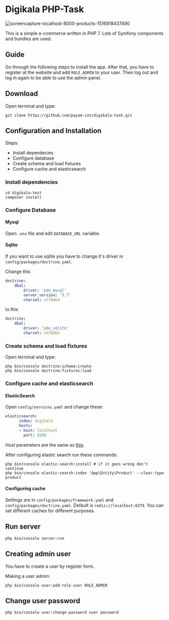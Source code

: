 # Digikala PHP-Task

![screencapture-localhost-8000-products-1516818437490](https://user-images.githubusercontent.com/4481808/35349951-a241c27c-0151-11e8-8c07-0e890986aead.png)


This is a simple e-commerce written in PHP 7. Lots of Symfony components and bundles are used.

## Guide
Go through the following steps to install the app. After that, you have to register at the website and add `ROLE_ADMIN` to your user. Then log out and log in again to be able to use the admin panel.

## Download
Open terminal and type:
```
git clone https://github.com/payam-int/digikala-task.git
```

## Configuration and Installation
Steps:
- Install dependecies
- Configure database
- Create schema and load fixtures
- Configure cache and elasticsearch
### Install dependencies
```
cd digikala-test
composer install
```

### Configure Database

#### Mysql
Open `.env` file and edit `DATABASE_URL` variable.
#### Sqlite
If you want to use sqlite you have to change it's driver in `config/packages/doctrine.yaml`.

Change this
```yaml
doctrine:
    dbal:
        driver: 'pdo_mysql'
        server_version: '5.7'
        charset: utf8mb4
```
to this

```yaml
doctrine:
    dbal:
        driver: 'pdo_sqlite'
        charset: utf8mb4
```

### Create schema and load fixtures
Open terminal and type:
```
php bin/console doctrine:schema:create
php bin/console doctrine:fixtures:load
```

### Configure cache and elasticsearch
#### ElasticSearch
Open `config/services.yaml` and change these:
```yaml
elasticsearch:
      index: digikala
      hosts:
      - host: localhost
        port: 9200
```
Host parameters are the same as [this](https://www.elastic.co/guide/en/elasticsearch/client/php-api/current/_configuration.html).

After configuring elastic search run these commands:
```
php bin/console elastic-search:install # if it goes wrong don't continue
php bin/console elastic-search:index 'App\Entity\Product' --clear-type product
``` 

#### Configuring cache
Settings are in `config/packages/framework.yaml` and `config/packages/doctrine.yaml`.
Default is `redis://localhost:6379`. You can set different caches for different purposes.

## Run server
```
php bin/console server:run
```

## Creating admin user
You have to create a user by register form.

Making a user admin:
```
php bin/console user:add-role user ROLE_ADMIN
```

## Change user password
```
php bin/console user:change-password user password
```

